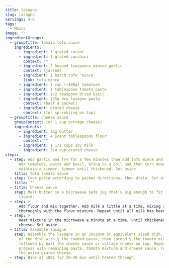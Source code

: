 ```yaml
---
title: lasagne
slug: lasagne
servings: 4-6
tags:
  - Mains
image: ""
ingredientGroups:
  - groupTitle: Tomato tofu sauce
    ingredients:
      - ingredient: 1 grated carrot
      - ingredient: 1 grated zucchini
        context: ""
      - ingredient: 2 heaped teaspoons minced garlic
        context: (jarred)
      - ingredient: 1 batch tofu 'mince'
        link: tofu-mince
      - ingredient: 1 can (~400g) tomatoes
      - ingredient: 1 tablespoon tomato paste
      - ingredient: 1/2 teaspoon dried basil
      - ingredient: 125g dry lasagne pasta
        context: (half a packet)
      - ingredient: Grated cheese
        context: (for sprinkling on top)
  - groupTitle: Cheese sauce
    groupContext: (or 1 cup cottage cheese)
    ingredients:
      - ingredient: 25g butter
      - ingredient: 4 scant tablespoons flour
        context: ""
      - ingredient: 1 1/2 cups soy milk
      - ingredient: 3/4 cup grated cheese
steps:
  - step: Add garlic and fry for a few minutes then add tofu mince and mix together.
      Add tomatoes, paste and basil, bring to a boil and then turn down heat to
      maintain a simmer. Simmer until thickened. Set aside.
    title: Tofu tomato sauce
  - step: Cook pasta according to packet directions, then drain. Set aside.
    title: ""
  - title: Cheese sauce
    step: Melt butter in a microwave safe jug that’s big enough to fit 4 cups of
      liquid.
  - step: >
      Add flour and mix together. Add milk a little at a time, mixing it
      thoroughly with the flour mixture. Repeat until all milk has been added.
  - step: >
      Heat mixture in the microwave a minute at a time, until thickened. Stir in
      cheese. Set aside.
  - title: Assemble lasagne
    step: Assemble the lasagne in an 20x20cm or equivalent sized dish. Cover bottom
      of the dish with ½ the cooked pasta, then spread ½ the tomato mixture,
      followed by half the cheese sauce or cottage cheese on top. Repeat this
      process with remaining pasta, tomato mixture and cheese sauce. Top with
      the extra grated cheese.
  - step: Bake at 180C for 20-30 min until heated through.
---
```

